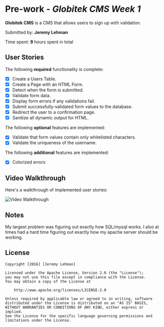 # Pre-work - *Globitek CMS Week 1*

**Globitek CMS** is a CMS that allows users to sign up with validation.

Submitted by: **Jeremy Lehman**

Time spent: **9** hours spent in total

## User Stories

The following **required** functionality is complete:
* [x] Create a Users Table.
* [x] Create a Page with an HTML Form.
* [x] Detect when the form is submitted.
* [x] Validate form data.
* [x] Display form errors if any validations fail.
* [x] Submit successfully-validated form values to the database.
* [x] Redirect the user to a confirmation page.
* [x] Sanitize all dynamic output for HTML. 

The following **optional** features are implemented:
* [x] Validate that form values contain only whitelisted characters.
* [x] Validate the uniqueness of the username. 

The following **additional** features are implemented:

* [x] Colorized errors

## Video Walkthrough

Here's a walkthrough of implemented user stories:

<img src='http://imgur.com/Y6LM1YO' title='Video Walkthrough' width='' alt='Video Walkthrough' />

## Notes
My largest problem was figuring out exactly how SQL/mysql works. I also at times had a hard time figuring out exactly
how my apache server should be working.

## License

    Copyright [2016] [Jeremy Lehman]

    Licensed under the Apache License, Version 2.0 (the "License");
    you may not use this file except in compliance with the License.
    You may obtain a copy of the License at

        http://www.apache.org/licenses/LICENSE-2.0

    Unless required by applicable law or agreed to in writing, software
    distributed under the License is distributed on an "AS IS" BASIS,
    WITHOUT WARRANTIES OR CONDITIONS OF ANY KIND, either express or implied.
    See the License for the specific language governing permissions and
    limitations under the License.
